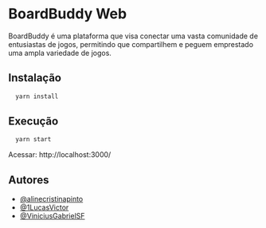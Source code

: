 
# BoardBuddy Web

BoardBuddy é uma plataforma que visa conectar uma vasta comunidade de entusiastas de jogos, permitindo que compartilhem e peguem emprestado uma ampla variedade de jogos.

## Instalação

```bash
  yarn install 
```

## Execução

```bash
  yarn start 
```
Acessar: http://localhost:3000/

## Autores

- [@alinecristinapinto](https://github.com/alinecristinapinto)
- [@1LucasVictor](https://github.com/1LucasVictor)
- [@ViniciusGabrielSF](https://github.com/ViniciusGabrielSF)